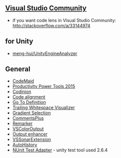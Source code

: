 ## [Visual Studio Community](https://www.visualstudio.com/en-us/products/visual-studio-community-vs.aspx)
* if you want code lens in Visual Studio Community: http://stackoverflow.com/a/33144974


## for Unity
* [meng-hui/UnityEngineAnalyzer](https://github.com/meng-hui/UnityEngineAnalyzer)

## General
* [CodeMaid](https://visualstudiogallery.msdn.microsoft.com/76293c4d-8c16-4f4a-aee6-21f83a571496)
* [Productivity Power Tools 2015](https://visualstudiogallery.msdn.microsoft.com/34ebc6a2-2777-421d-8914-e29c1dfa7f5d)
* [Codinion](https://visualstudiogallery.msdn.microsoft.com/504311cf-bd01-4b12-bca3-a3e5d9505b76)
* [Code alignment](https://visualstudiogallery.msdn.microsoft.com/7179e851-a263-44b7-a177-1d31e33c84fd)
* [Go To Definition](https://visualstudiogallery.msdn.microsoft.com/4b286b9c-4dd5-416b-b143-e31d36dc622b)
* [Trailing Whitespace Visualizer](https://visualstudiogallery.msdn.microsoft.com/a204e29b-1778-4dae-affd-209bea658a59)
* [Gradient Selection](https://visualstudiogallery.msdn.microsoft.com/7687f71d-49aa-4cbd-b0ad-6f90c9a64572)
* [CommentsPlus](https://visualstudiogallery.msdn.microsoft.com/f76e86e3-03ca-4ac8-ba88-58c8f8d818f4)
* [Remarker](https://visualstudiogallery.msdn.microsoft.com/87813da0-8f1c-48a4-b1c4-85dfb7a269a9)
* [VSColorOutput](https://visualstudiogallery.msdn.microsoft.com/f4d9c2b5-d6d7-4543-a7a5-2d7ebabc2496)
* [Output enhancer](https://visualstudiogallery.msdn.microsoft.com/d2055300-5075-4059-a305-56422f4e29b5)
* [VSSonarExtension](https://visualstudiogallery.msdn.microsoft.com/7fc312c3-f1ab-49f8-b286-dbf7fff37305)
* [AutoHistory](https://visualstudiogallery.msdn.microsoft.com/dfcb2438-180c-4f8a-983b-62d89e141fe3)
* [NUnit Test Adapter](https://visualstudiogallery.msdn.microsoft.com/6ab922d0-21c0-4f06-ab5f-4ecd1fe7175d) - unity test tool used 2.6.4
